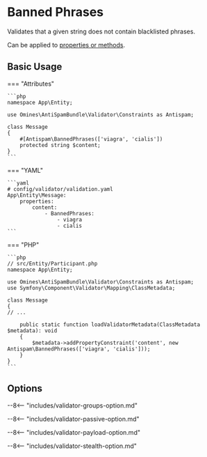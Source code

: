 # Banned Phrases

Validates that a given string does not contain blacklisted phrases.

Can be applied to [properties or methods](https://symfony.com/doc/current/validation.html#constraint-targets).

## Basic Usage

=== "Attributes"

    ```php
    namespace App\Entity;
    
    use Omines\AntiSpamBundle\Validator\Constraints as Antispam;
    
    class Message
    {
        #[Antispam\BannedPhrases(['viagra', 'cialis'])
        protected string $content;
    }
    ```

=== "YAML"

    ```yaml
    # config/validator/validation.yaml
    App\Entity\Message:
        properties:
            content:
                - BannedPhrases:
                    - viagra
                    - cialis
    ```

=== "PHP"

    ```php
    // src/Entity/Participant.php
    namespace App\Entity;
    
    use Omines\AntiSpamBundle\Validator\Constraints as Antispam;
    use Symfony\Component\Validator\Mapping\ClassMetadata;
    
    class Message
    {
    // ...
    
        public static function loadValidatorMetadata(ClassMetadata $metadata): void
        {
            $metadata->addPropertyConstraint('content', new Antispam\BannedPhrases(['viagra', 'cialis']));
        }
    }
    ```

## Options

--8<-- "includes/validator-groups-option.md"

--8<-- "includes/validator-passive-option.md"

--8<-- "includes/validator-payload-option.md"

--8<-- "includes/validator-stealth-option.md"
